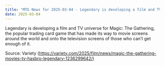 ```yaml
---
title: "MTG News for 2025-03-04 - Legendary is developing a film and TV universe for..."
date: 2025-03-04
---
```


Legendary is developing a film and TV universe for Magic: The Gathering, the popular trading card game that has made its way to movie screens around the world and onto the television screens of those who can’t get enough of it.

Source: Variety (https://variety.com/2025/film/news/magic-the-gathering-movies-tv-hasbro-legendary-1236299642/)
